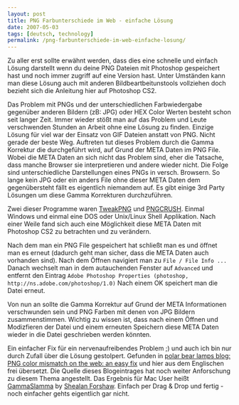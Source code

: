 ```yaml
---
layout: post
title: PNG Farbunterschiede im Web - einfache Lösung
date: 2007-05-03
tags: [deutsch, technology]
permalink: /png-farbunterschiede-im-web-einfache-losung/
---
```


Zu aller erst sollte erwähnt werden, dass dies eine schnelle und einfach Lösung darstellt wenn du deine PNG Dateien mit Photoshop gespeichert hast und noch immer zugriff auf eine Version hast. Unter Umständen kann man diese Lösung auch mit anderen Bildbeartbeitunstools vollziehen doch bezieht sich die Anleitung hier auf Photoshop CS2.

Das Problem mit PNGs und der unterschiedlichen Farbwiedergabe gegenüber anderen Bildern (zB: JPG) oder HEX Color Werten besteht schon seit langer Zeit. Immer wieder stößt man auf das Problem und Leute verschwenden Stunden an Arbeit ohne eine Lösung zu finden. Einzige Lösung für viel war der Einsatz von GIF Dateien anstatt von PNG. Nicht gerade der beste Weg. Auftreten tut dieses Problem durch die Gamma Korrektur die durchgeführt wird, auf Grund der META Daten im PNG File. Wobei die META Daten an sich nicht das Problem sind, eher die Tatsache, dass manche Browser sie interpretieren und andere wieder nicht. Die Folge sind unterschiedliche Darstellungen eines PNGs in versch. Browsern. So lange kein JPG oder ein anders File ohne dieser META Daten dem gegenübersteht fällt es eigentlich niemandem auf. Es gibt einige 3rd Party Lösungen um diese Gamma Korrekturen durchzuführen.

Zwei dieser Programme waren [TweakPNG](http://entropymine.com/jason/tweakpng/) und [PNGCRUSH](http://pmt.sourceforge.net/pngcrush/). Einmal Windows und einmal eine DOS oder Unix/Linux Shell Applikation. Nach einer Weile fand sich auch eine Möglichkeit diese META Daten mit Photoshop CS2 zu betrachten und zu verändern.

Nach dem man ein PNG File gespeichert hat schließt man es und öffnet man es erneut (dadurch geht man sicher, dass die META Daten auch vorhanden sind). Nach dem Öffnen navigiert man zu `File / File Info ...` Danach wechselt man in dem autauchenden Fenster auf `Advanced` und entfernt den Eintrag `Adobe Photoshop Properties (photoshop, http://ns.adobe.com/photoshop/1.0)` Nach einem OK speichert man die Datei erneut.

Von nun an sollte die Gamma Korrektur auf Grund der META Informationen verschwunden sein und PNG Farben mit denen von JPG Bildern zusammenstimmen. Wichtig zu wissen ist, dass nach einem Öffnen und Modizfieren der Datei und einem erneuten Speichern diese META Daten wieder in die Datei geschrieben werden könnten.

Ein einfacher Fix für ein nervenaufreibendes Problem ;) und auch ich bin nur durch Zufall über die Lösung gestolpert. Gefunden in [polar bear lamps blog: PNG color mismatch on the web: an easy fix](http://www.polarbearlamps.net/2007/04/png_color_mismatch_on_the_web.html) und hier aus dem Englischen frei übersetzt. Die Quelle dieses Blogeintrages hat noch weiter Anforschung zu diesem Thema angestellt. Das Ergebnis für Mac User heißt [GammaSlamma](http://www.plasticated.com/GammaSlamma-1.1.dmg) by [Shealan Forshaw](http://www.shealanforshaw.com/gammaslamma-11-update-now-available/). Einfach per Drag & Drop und fertig - noch einfacher gehts eigentlich gar nicht.